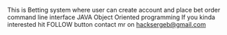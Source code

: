 This is Betting system where user can create account and place bet order
command line interface
JAVA Object Oriented programming
If you kinda interested hit FOLLOW button
contact mr on hacksergeb@gmail.com
